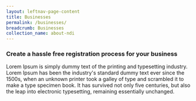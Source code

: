 ```yaml
---
layout: leftnav-page-content
title: Businesses
permalink: /businesses/
breadcrumb: Businesses
collection_name: about-ndi
---
```


### **Create a hassle free registration process for your business**

Lorem Ipsum is simply dummy text of the printing and typesetting industry. Lorem Ipsum has been the industry's standard dummy text ever since the 1500s, when an unknown printer took a galley of type and scrambled it to make a type specimen book. It has survived not only five centuries, but also the leap into electronic typesetting, remaining essentially unchanged.
